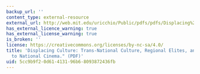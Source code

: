 ```yaml
---
backup_url: ''
content_type: external-resource
external_url: http://web.mit.edu/uricchio/Public/pdfs/pdfs/Displacing%20Culture.pdf
has_external_licence_warning: true
has_external_license_warning: true
is_broken: ''
license: https://creativecommons.org/licenses/by-nc-sa/4.0/
title: 'Displacing Culture: Trans-National Culture, Regional Elites, and the Challenge
  to National Cinema." (PDF)'
uid: 5cc9b9f2-0d61-4131-96b6-8093872436fb
---
```

